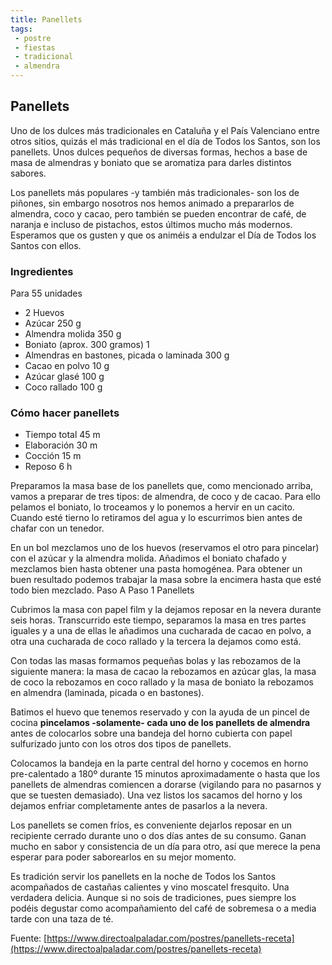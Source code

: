 ```yaml
---
title: Panellets
tags:
 - postre
 - fiestas
 - tradicional
 - almendra
---
```


## Panellets

Uno de los dulces más tradicionales en Cataluña y el País Valenciano entre
otros sitios, quizás el más tradicional en el día de Todos los Santos, son los
panellets. Unos dulces pequeños de diversas formas, hechos a base de masa de
almendras y boniato que se aromatiza para darles distintos sabores.

Los panellets más populares -y también más tradicionales- son los de piñones,
sin embargo nosotros nos hemos animado a prepararlos de almendra, coco y cacao,
pero también se pueden encontrar de café, de naranja e incluso de pistachos,
estos últimos mucho más modernos. Esperamos que os gusten y que os animéis a
endulzar el Día de Todos los Santos con ellos.

### Ingredientes

Para 55 unidades

- 2 Huevos 
- Azúcar 250 g
- Almendra molida 350 g
- Boniato (aprox. 300 gramos) 1
- Almendras en bastones, picada o laminada 300 g
- Cacao en polvo 10 g
- Azúcar glasé 100 g
- Coco rallado 100 g

### Cómo hacer panellets

- Tiempo total 45 m
- Elaboración 30 m
- Cocción 15 m
- Reposo 6 h

Preparamos la masa base de los panellets que, como mencionado arriba, vamos a
preparar de tres tipos: de almendra, de coco y de cacao. Para ello pelamos el
boniato, lo troceamos y lo ponemos a hervir en un cacito. Cuando esté tierno lo
retiramos del agua y lo escurrimos bien antes de chafar con un tenedor.

En un bol mezclamos uno de los huevos (reservamos el otro para pincelar) con el
azúcar y la almendra molida. Añadimos el boniato chafado y mezclamos bien hasta
obtener una pasta homogénea. Para obtener un buen resultado podemos trabajar la
masa sobre la encimera hasta que esté todo bien mezclado.  Paso A Paso 1
Panellets

Cubrimos la masa con papel film y la dejamos reposar en la nevera durante seis
horas. Transcurrido este tiempo, separamos la masa en tres partes iguales y a
una de ellas le añadimos una cucharada de cacao en polvo, a otra una cucharada
de coco rallado y la tercera la dejamos como está.

Con todas las masas formamos pequeñas bolas y las rebozamos de la siguiente
manera: la masa de cacao la rebozamos en azúcar glas, la masa de coco la
rebozamos en coco rallado y la masa de boniato la rebozamos en almendra
(laminada, picada o en bastones).

Batimos el huevo que tenemos reservado y con la ayuda de un pincel de cocina
**pincelamos -solamente- cada uno de los panellets de almendra** antes de
colocarlos sobre una bandeja del horno cubierta con papel sulfurizado junto con
los otros dos tipos de panellets.

Colocamos la bandeja en la parte central del horno y cocemos en horno
pre-calentado a 180º durante 15 minutos aproximadamente o hasta que los
panellets de almendras comiencen a dorarse (vigilando para no pasarnos y que se
tuesten demasiado). Una vez listos los sacamos del horno y los dejamos enfriar
completamente antes de pasarlos a la nevera.

Los panellets se comen fríos, es conveniente dejarlos reposar en un recipiente
cerrado durante uno o dos días antes de su consumo. Ganan mucho en sabor y
consistencia de un día para otro, así que merece la pena esperar para poder
saborearlos en su mejor momento.

Es tradición servir los panellets en la noche de Todos los Santos acompañados
de castañas calientes y vino moscatel fresquito. Una verdadera delicia. Aunque
si no sois de tradiciones, pues siempre los podéis degustar como acompañamiento
del café de sobremesa o a media tarde con una taza de té.

Fuente:
[https://www.directoalpaladar.com/postres/panellets-receta](https://www.directoalpaladar.com/postres/panellets-receta)
